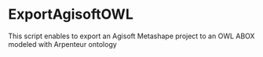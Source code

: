 # ExportAgisoftOWL
This script enables to export an Agisoft Metashape project to an OWL ABOX modeled with Arpenteur ontology
